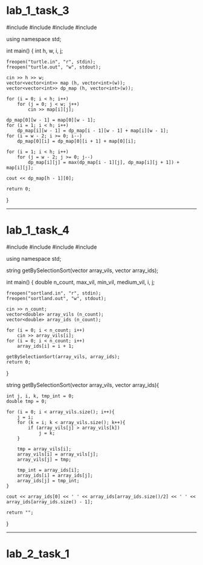 # lab_1_task_3



#include <iostream>
#include <fstream>
#include <vector>
#include <algorithm>

using namespace std;

int main()
{
	int h, w, i, j;

	freopen("turtle.in", "r", stdin);
	freopen("turtle.out", "w", stdout);

	cin >> h >> w;
	vector<vector<int>> map (h, vector<int>(w));
	vector<vector<int>> dp_map (h, vector<int>(w));

	for (i = 0; i < h; i++)
		for (j = 0; j < w; j++)
			cin >> map[i][j]; 

	dp_map[0][w - 1] = map[0][w - 1];
	for (i = 1; i < h; i++)
		dp_map[i][w - 1] = dp_map[i - 1][w - 1] + map[i][w - 1];
	for (i = w - 2; i >= 0; i--)
		dp_map[0][i] = dp_map[0][i + 1] + map[0][i];

	for (i = 1; i < h; i++)
		for (j = w - 2; j >= 0; j--)
			dp_map[i][j] = max(dp_map[i - 1][j], dp_map[i][j + 1]) + map[i][j];   

	cout << dp_map[h - 1][0];

	return 0;
}

---------------------

# lab_1_task_4

#include <iostream>
#include <fstream>
#include <vector>
#include <algorithm>

using namespace std;

string getBySelectionSort(vector<double> array_vils, vector<double> array_ids);

int main()
{
	double n_count, max_vil, min_vil, medium_vil, i, j;

	freopen("sortland.in", "r", stdin);
	freopen("sortland.out", "w", stdout);

	cin >> n_count;
	vector<double> array_vils (n_count);
	vector<double> array_ids (n_count);

	for (i = 0; i < n_count; i++)
		cin >> array_vils[i];
	for (i = 0; i < n_count; i++)
		array_ids[i] = i + 1; 
		
	getBySelectionSort(array_vils, array_ids);
	return 0;
}

string getBySelectionSort(vector<double> array_vils, vector<double> array_ids){

	int j, i, k, tmp_int = 0;
	double tmp = 0;

	for (i = 0; i < array_vils.size(); i++){
		j = i;
		for (k = i; k < array_vils.size(); k++){
			if (array_vils[j] > array_vils[k])
				j = k;
		}
		
		tmp = array_vils[i];
		array_vils[i] = array_vils[j];
		array_vils[j] = tmp;	

		tmp_int = array_ids[i];
		array_ids[i] = array_ids[j];
		array_ids[j] = tmp_int;
	}

	cout << array_ids[0] << ' ' << array_ids[array_ids.size()/2] << ' ' << array_ids[array_ids.size() - 1];

	return "";
}

--------------------
# lab_2_task_1


